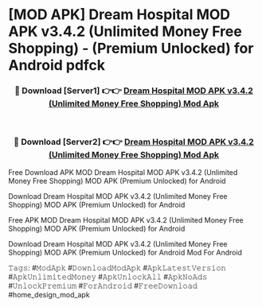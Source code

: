 # [MOD APK] Dream Hospital MOD APK v3.4.2 (Unlimited Money Free Shopping)  - (Premium Unlocked) for Android pdfck



<div align="center">
<h3>🔴 Download [Server1] 👉👉 <a href="https://momento.my/?title=Dream_Hospital_MOD_APK_v3.4.2_(Unlimited_Money_Free_Shopping)_">Dream Hospital MOD APK v3.4.2 (Unlimited Money Free Shopping)  Mod Apk</a></h3><br>

<h3>🔴 Download [Server2] 👉👉 <a href="https://momento.my/?title=Dream_Hospital_MOD_APK_v3.4.2_(Unlimited_Money_Free_Shopping)_">Dream Hospital MOD APK v3.4.2 (Unlimited Money Free Shopping)  Mod Apk</a></h3>
</div>



Free Download APK MOD Dream Hospital MOD APK v3.4.2 (Unlimited Money Free Shopping)  MOD APK (Premium Unlocked) for Android

Download Dream Hospital MOD APK v3.4.2 (Unlimited Money Free Shopping)  MOD APK (Premium Unlocked) for Android

Free APK MOD Dream Hospital MOD APK v3.4.2 (Unlimited Money Free Shopping)  MOD APK (Premium Unlocked) for Android

Download Dream Hospital MOD APK v3.4.2 (Unlimited Money Free Shopping)  MOD APK (Premium Unlocked) for Android Mod For Android

𝚃𝚊𝚐𝚜: #𝙼𝚘𝚍𝙰𝚙𝚔 #𝙳𝚘𝚠𝚗𝚕𝚘𝚊𝚍𝙼𝚘𝚍𝙰𝚙𝚔 #𝙰𝚙𝚔𝙻𝚊𝚝𝚎𝚜𝚝𝚅𝚎𝚛𝚜𝚒𝚘𝚗 #𝙰𝚙𝚔𝚄𝚗𝚕𝚒𝚖𝚒𝚝𝚎𝚍𝙼𝚘𝚗𝚎𝚢 #𝙰𝚙𝚔𝚄𝚗𝚕𝚘𝚌𝚔𝙰𝚕𝚕 #𝙰𝚙𝚔𝙽𝚘𝙰𝚍𝚜 #𝚄𝚗𝚕𝚘𝚌𝚔𝙿𝚛𝚎𝚖𝚒𝚞𝚖 #𝙵𝚘𝚛𝙰𝚗𝚍𝚛𝚘𝚒𝚍 #𝙵𝚛𝚎𝚎𝙳𝚘𝚠𝚗𝚕𝚘𝚊𝚍 #home_design_mod_apk
